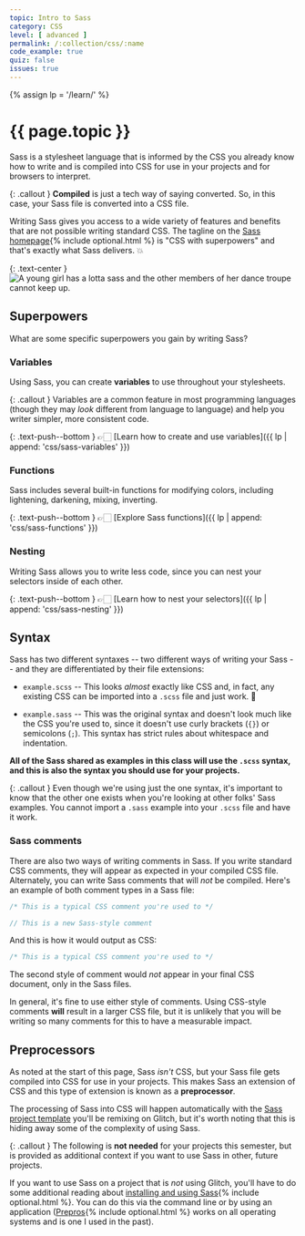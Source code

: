 ```yaml
---
topic: Intro to Sass
category: CSS
level: [ advanced ]
permalink: /:collection/css/:name
code_example: true
quiz: false
issues: true
---
```


{% assign lp = '/learn/' %}


# {{ page.topic }}

Sass is a stylesheet language that is informed by the CSS you already know how to write and is compiled into CSS for use in your projects and for browsers to interpret.

{: .callout }
<b>Compiled</b> is just a tech way of saying converted. So, in this case, your Sass file is converted into a CSS file.

Writing Sass gives you access to a wide variety of features and benefits that are not possible writing standard CSS. The tagline on the [Sass homepage](https://sass-lang.com){% include optional.html %} is "CSS with superpowers" and that's exactly what Sass delivers. <span class="emoji">💥</span>

{: .text-center }
![A young girl has a lotta sass and the other members of her dance troupe cannot keep up.](https://media.giphy.com/media/sTagKs58YUj1S/giphy.gif)

## Superpowers
What are some specific superpowers you gain by writing Sass?

### Variables
Using Sass, you can create <b>variables</b> to use throughout your stylesheets.

{: .callout }
Variables are a common feature in most programming languages (though they may _look_ different from language to language) and help you writer simpler, more consistent code.

{: .text-push--bottom }
<span class="emoji">👉🏻</span> [Learn how to create and use variables]({{ lp | append: 'css/sass-variables' }})

### Functions
Sass includes several built-in functions for modifying colors, including lightening, darkening, mixing, inverting.

{: .text-push--bottom }
<span class="emoji">👉🏻</span> [Explore Sass functions]({{ lp | append: 'css/sass-functions' }})

### Nesting
Writing Sass allows you to write less code, since you can nest your selectors inside of each other.

{: .text-push--bottom }
<span class="emoji">👉🏻</span> [Learn how to nest your selectors]({{ lp | append: 'css/sass-nesting' }})

## Syntax
Sass has two different syntaxes -- two different ways of writing your Sass -- and they are differentiated by their file extensions:

- `example.scss` -- This looks _almost_ exactly like CSS and, in fact, any existing CSS can be imported into a `.scss` file and just work. <span class="emoji">🎉</span>

- `example.sass` -- This was the original syntax and doesn't look much like the CSS you're used to, since it doesn't use curly brackets (`{}`) or semicolons (`;`). This syntax has strict rules about whitespace and indentation.

**All of the Sass shared as examples in this class will use the `.scss` syntax, and this is also the syntax you should use for your projects.**

{: .callout }
Even though we're using just the one syntax, it's important to know that the other one exists when you're looking at other folks' Sass examples. You cannot import a `.sass` example into your `.scss` file and have it work.

### Sass comments
There are also two ways of writing comments in Sass. If you write standard CSS comments, they will appear as expected in your compiled CSS file. Alternately, you can write Sass comments that will _not_ be compiled. Here's an example of both comment types in a Sass file:

```scss
/* This is a typical CSS comment you're used to */

// This is a new Sass-style comment
```

And this is how it would output as CSS:

```css
/* This is a typical CSS comment you're used to */
```

The second style of comment would _not_ appear in your final CSS document, only in the Sass files.

In general, it's fine to use either style of comments. Using CSS-style comments **will** result in a larger CSS file, but it is unlikely that you will be writing so many comments for this to have a measurable impact.

## Preprocessors
As noted at the start of this page, Sass _isn't_ CSS, but your Sass file gets compiled into CSS for use in your projects. This makes Sass an extension of CSS and this type of extension is known as a <b>preprocessor</b>.

The processing of Sass into CSS will happen automatically with the [Sass project template](https://glitch.com/~mica-sass-starter) you'll be remixing on Glitch, but it's worth noting that this is hiding away some of the complexity of using Sass.

{: .callout }
The following is **not needed** for your projects this semester, but is provided as additional context if you want to use Sass in other, future projects.

If you want to use Sass on a project that is _not_ using Glitch, you'll have to do some additional reading about [installing and using Sass](https://sass-lang.com/install){% include optional.html %}. You can do this via the command line or by using an application ([Prepros](https://prepros.io/){% include optional.html %} works on all operating systems and is one I used in the past).
